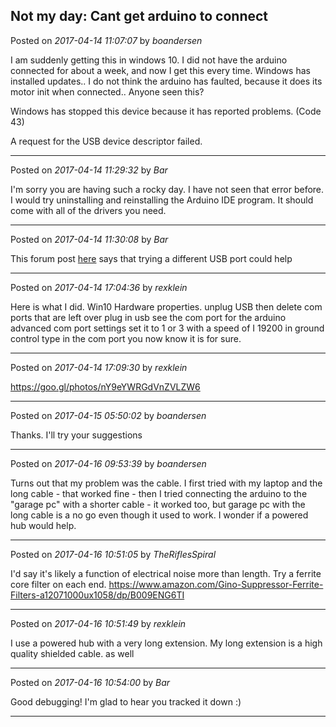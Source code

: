 ## Not my day: Cant get arduino to connect
Posted on *2017-04-14 11:07:07* by *boandersen*

I am suddenly getting this in windows 10. I did not have the arduino connected for about a week, and now I get this every time. Windows has installed updates.. I do not think the arduino has faulted, because it does its motor init when connected..
Anyone seen this?

Windows has stopped this device because it has reported problems. (Code 43)

A request for the USB device descriptor failed.

---

Posted on *2017-04-14 11:29:32* by *Bar*

I'm sorry you are having such a rocky day. I have not seen that error before. I would try uninstalling and reinstalling the Arduino IDE program. It should come with all of the drivers you need.

---

Posted on *2017-04-14 11:30:08* by *Bar*

This forum post [here](http://forum.arduino.cc/index.php?topic=207505.0) says that trying a different USB port could help

---

Posted on *2017-04-14 17:04:36* by *rexklein*

Here is what I did. 
Win10 Hardware properties. 
unplug USB
then delete com ports that are left over
plug in usb
see the com port for the arduino
advanced com port settings set it to 1 or 3 
with a speed of I 19200
in ground control type in the com port you now know it is for sure.

---

Posted on *2017-04-14 17:09:30* by *rexklein*

https://goo.gl/photos/nY9eYWRGdVnZVLZW6

---

Posted on *2017-04-15 05:50:02* by *boandersen*

Thanks. I'll try your suggestions

---

Posted on *2017-04-16 09:53:39* by *boandersen*

Turns out that my problem was the cable. I first tried with my laptop and the long cable - that worked fine - then I tried connecting the arduino to the "garage pc" with a shorter cable - it worked too, but garage pc with the long cable is a no go even though it used to work. I wonder if a powered hub would help.

---

Posted on *2017-04-16 10:51:05* by *TheRiflesSpiral*

I'd say it's likely a function of electrical noise more than length. Try a ferrite core filter on each end. https://www.amazon.com/Gino-Suppressor-Ferrite-Filters-a12071000ux1058/dp/B009ENG6TI

---

Posted on *2017-04-16 10:51:49* by *rexklein*

I use a powered hub with a very long extension. My long extension is a high quality shielded cable. as well

---

Posted on *2017-04-16 10:54:00* by *Bar*

Good debugging! I'm glad to hear you tracked it down :)

---

